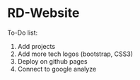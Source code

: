 # RD-Website

To-Do list:
1. Add projects
2. Add more tech logos (bootstrap, CSS3)
3. Deploy on github pages
4. Connect to google analyze